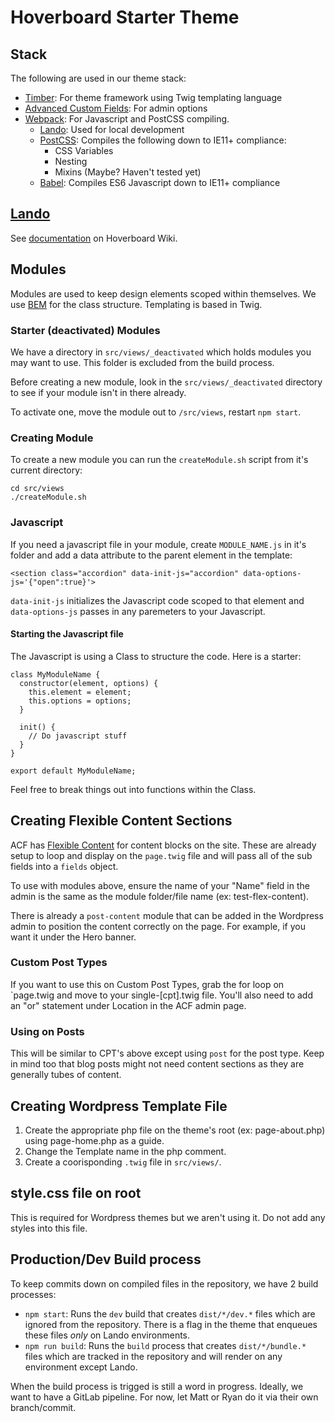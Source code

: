 Hoverboard Starter Theme
========================

## Stack ##

The following are used in our theme stack:

* [Timber](https://timber.github.io/docs/): For theme framework using Twig templating language
* [Advanced Custom Fields](https://www.advancedcustomfields.com): For admin options
* [Webpack](https://webpack.js.org): For Javascript and PostCSS compiling.
  * [Lando](https://docs.devwithlando.io): Used for local development
  * [PostCSS](http://postcss.org): Compiles the following down to IE11+ compliance:
    * CSS Variables
    * Nesting
    * Mixins (Maybe? Haven't tested yet)
  * [Babel](https://babeljs.io): Compiles ES6 Javascript down to IE11+ compliance

## [Lando](https://docs.devwithlando.io) ##

See [documentation](https://gitlab.com/hoverboard88/internal-tools/process-wiki/wikis/Hosting-Setup#user-content-setup-site-locally) on Hoverboard Wiki.

## Modules ##

Modules are used to keep design elements scoped within themselves. We use [BEM](https://getbem.com/naming/) for the class structure. Templating is based in Twig.

### Starter (deactivated) Modules ###

We have a directory in `src/views/_deactivated` which holds modules you may want to use. This folder is excluded from the build process.

Before creating a new module, look in the `src/views/_deactivated` directory to see if your module isn't in there already.

To activate one, move the module out to `/src/views`, restart `npm start`.

### Creating Module ###

To create a new module you can run the `createModule.sh` script from it's current directory:

```
cd src/views
./createModule.sh
```

### Javascript ###

If you need a javascript file in your module, create `MODULE_NAME.js` in it's folder and add a data attribute to the parent element in the template:

```
<section class="accordion" data-init-js="accordion" data-options-js='{"open":true}'>
```

`data-init-js` initializes the Javascript code scoped to that element and `data-options-js` passes in any paremeters to your Javascript.

#### Starting the Javascript file ####

The Javascript is using a Class to structure the code. Here is a starter:

```
class MyModuleName {
  constructor(element, options) {
    this.element = element;
    this.options = options;
  }

  init() {
    // Do javascript stuff
  }
}

export default MyModuleName;
```

Feel free to break things out into functions within the Class.

## Creating Flexible Content Sections ##

ACF has [Flexible Content](https://www.advancedcustomfields.com/resources/flexible-content/) for content blocks on the site. These are already setup to loop and display on the `page.twig` file and will pass all of the sub fields into a `fields` object.

To use with modules above, ensure the name of your "Name" field in the admin is the same as the module folder/file name (ex: test-flex-content).

There is already a `post-content` module that can be added in the Wordpress admin to position the content correctly on the page. For example, if you want it under the Hero banner.

### Custom Post Types ###

If you want to use this on Custom Post Types, grab the for loop on `page.twig and move to your single-[cpt].twig file. You'll also need to add an "or" statement under Location in the ACF admin page.

### Using on Posts ###

This will be similar to CPT's above except using `post` for the post type. Keep in mind too that blog posts might not need content sections as they are generally tubes of content.

## Creating Wordpress Template File ##

1. Create the appropriate php file on the theme's root (ex: page-about.php) using page-home.php as a guide.
2. Change the Template name in the php comment.
3. Create a coorisponding `.twig` file in `src/views/`.

## style.css file on root ##

This is required for Wordpress themes but we aren't using it. Do not add any styles into this file.

## Production/Dev Build process ##

To keep commits down on compiled files in the repository, we have 2 build processes:

* `npm start`: Runs the `dev` build that creates `dist/*/dev.*` files which are ignored from the repository. There is a flag in the theme that enqueues these files _only_ on Lando environments.
* `npm run build`: Runs the `build` process that creates `dist/*/bundle.*` files which are tracked in the repository and will render on any environment except Lando.

When the build process is trigged is still a word in progress. Ideally, we want to have a GitLab pipeline. For now, let Matt or Ryan do it via their own branch/commit.
